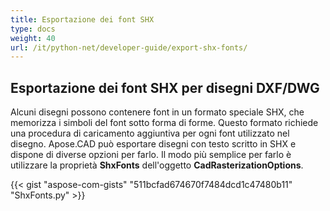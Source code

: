 ```yaml
---
title: Esportazione dei font SHX
type: docs
weight: 40
url: /it/python-net/developer-guide/export-shx-fonts/
---
```


## **Esportazione dei font SHX per disegni DXF/DWG**

Alcuni disegni possono contenere font in un formato speciale SHX, che memorizza i simboli del font sotto forma di forme. Questo formato richiede una procedura di caricamento aggiuntiva per ogni font utilizzato nel disegno. Apose.CAD può esportare disegni con testo scritto in SHX e dispone di diverse opzioni per farlo. Il modo più semplice per farlo è utilizzare la proprietà 
**ShxFonts** dell'oggetto 
**CadRasterizationOptions**.

{{< gist "aspose-com-gists" "511bcfad674670f7484dcd1c47480b11" "ShxFonts.py" >}}
